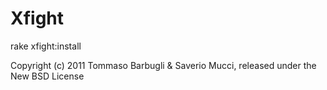 Xfight
======

rake xfight:install


Copyright (c) 2011 Tommaso Barbugli & Saverio Mucci, released under the New BSD License